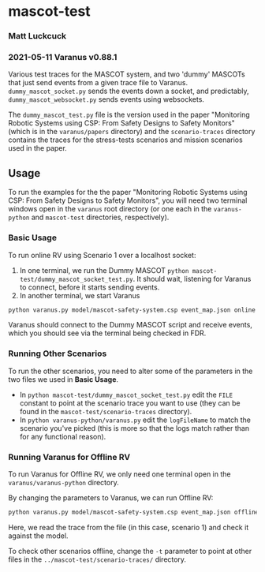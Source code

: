 # mascot-test
### Matt Luckcuck
### 2021-05-11 Varanus v0.88.1

Various test traces for the MASCOT system, and two 'dummy' MASCOTs that just send events from a given trace file to Varanus. `dummy_mascot_socket.py` sends the events down a socket, and predictably, `dummy_mascot_websocket.py` sends  events using websockets.

The `dummy_mascot_test.py` file is the version used in the paper "Monitoring Robotic Systems using CSP: From Safety Designs to Safety Monitors" (which is in the `varanus/papers` directory) and the `scenario-traces` directory contains the traces for the stress-tests scenarios and mission scenarios used in the paper.

## Usage

To run the examples for the the paper "Monitoring Robotic Systems using CSP: From Safety Designs to Safety Monitors", you will need two terminal windows open in the `varanus` root directory (or one each in the `varanus-python` and `mascot-test` directories, respectively).

### Basic Usage

To run online RV using Scenario 1 over a localhost socket:

1. In one terminal, we run the Dummy MASCOT `python mascot-test/dummy_mascot_socket_test.py`. It should wait, listening for Varanus to connect, before it starts sending events.
2. In another terminal, we start Varanus
```bash
python varanus.py model/mascot-safety-system.csp event_map.json online -n scenario1
```
Varanus should connect to the Dummy MASCOT script and receive events, which you should see via the terminal being checked in FDR.

### Running Other Scenarios

To run the other scenarios, you need to alter some of the parameters in the two files we used in **Basic Usage**.

* In `python mascot-test/dummy_mascot_socket_test.py` edit the `FILE` constant to point at the scenario trace you want to use (they can be found in the `mascot-test/scenario-traces` directory).
* In `python varanus-python/varanus.py` edit the `logFileName` to match the scenario you've picked (this is more so that the logs match rather than for any functional reason).

### Running Varanus for Offline RV

To run Varanus for Offline RV, we only need one terminal open in the `varanus/varanus-python` directory.

By changing the parameters to Varanus, we can run Offline RV:
```bash
python varanus.py model/mascot-safety-system.csp event_map.json offline -n scenario1 -t ../mascot-test/scenario-traces/scenario1-trace.json
```
Here, we read the trace from the file (in this case, scenario 1) and check it against the model.

To check other scenarios offline, change the `-t` parameter to point at other files in the `../mascot-test/scenario-traces/` directory.
